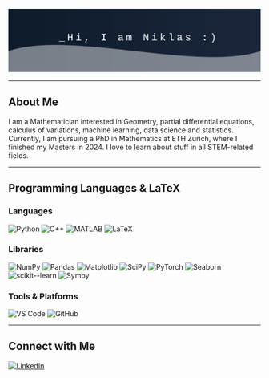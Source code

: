 ![Banner](./assets/banner.svg)

---

## About Me
I am a Mathematician interested in Geometry, partial differential equations, calculus of variations, machine learning, data science and statistics. Currently, I am pursuing a PhD in Mathematics at ETH Zurich, where I finished my Masters in 2024. I love to learn about stuff in all STEM-related fields.

---

## Programming Languages & LaTeX

### Languages
![Python](https://img.shields.io/badge/Python-3776AB?style=flat&logo=python&logoColor=white)
![C++](https://img.shields.io/badge/C%2B%2B-00599C?style=flat&logo=c%2B%2B&logoColor=white)
![MATLAB](https://img.shields.io/badge/MATLAB-0076A8?style=flat&logo=Mathworks&logoColor=white)
![LaTeX](https://img.shields.io/badge/LaTeX-008080?style=flat&logo=latex&logoColor=white)

### Libraries
![NumPy](https://img.shields.io/badge/NumPy-013243?style=flat&logo=numpy&logoColor=white)
![Pandas](https://img.shields.io/badge/Pandas-150458?style=flat&logo=pandas&logoColor=white)
![Matplotlib](https://img.shields.io/badge/Matplotlib-11557c?style=flat&logo=plotly&logoColor=white)
![SciPy](https://img.shields.io/badge/SciPy-8CAAE6?style=flat&logo=scipy&logoColor=white)
![PyTorch](https://img.shields.io/badge/PyTorch-EE4C2C?style=flat&logo=pytorch&logoColor=white)
![Seaborn](https://img.shields.io/badge/Seaborn-7BBFEA?style=flat&logo=python&logoColor=white)
![scikit--learn](https://img.shields.io/badge/scikit--learn-F7931E?style=flat&logo=scikit-learn&logoColor=white)
![Sympy](https://img.shields.io/badge/Sympy-3A3A3A?style=flat&logo=python&logoColor=white)

### Tools & Platforms
![VS Code](https://img.shields.io/badge/VS%20Code-007ACC?style=flat&logo=visual-studio-code&logoColor=white)
![GitHub](https://img.shields.io/badge/GitHub-181717?style=flat&logo=github&logoColor=white)

---

## Connect with Me

[![LinkedIn](https://img.shields.io/badge/LinkedIn-0A66C2?style=flat&logo=linkedin&logoColor=white)](https://www.linkedin.com/in/niklas-canova)
